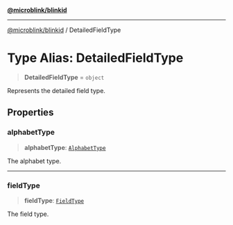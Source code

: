 [**@microblink/blinkid**](../README.md)

***

[@microblink/blinkid](../README.md) / DetailedFieldType

# Type Alias: DetailedFieldType

> **DetailedFieldType** = `object`

Represents the detailed field type.

## Properties

### alphabetType

> **alphabetType**: [`AlphabetType`](AlphabetType.md)

The alphabet type.

***

### fieldType

> **fieldType**: [`FieldType`](FieldType.md)

The field type.

